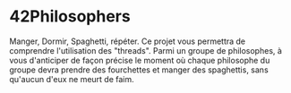 # 42Philosophers

Manger, Dormir, Spaghetti, répéter. Ce projet vous permettra de comprendre l'utilisation des "threads". 
Parmi un groupe de philosophes, à vous d'anticiper de façon précise le moment où chaque philosophe du groupe devra prendre des fourchettes et manger des spaghettis, sans qu'aucun d'eux ne meurt de faim. 
